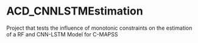 # ACD_CNNLSTMEstimation
Project that tests the influence of monotonic constraints on the estimation of a RF and CNN-LSTM Model for C-MAPSS
